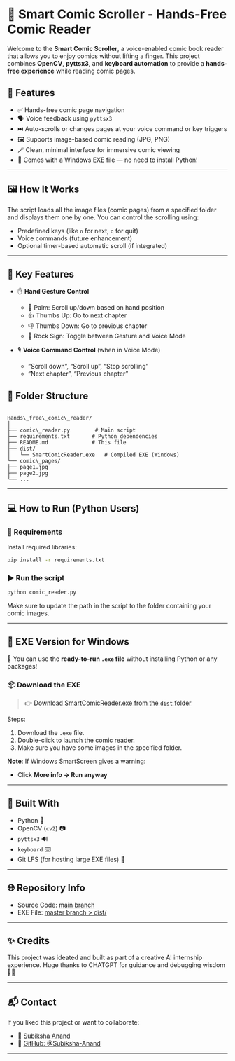 # 📖 Smart Comic Scroller - Hands-Free Comic Reader

Welcome to the **Smart Comic Scroller**, a voice-enabled comic book reader that allows you to enjoy comics without lifting a finger. This project combines **OpenCV**, **pyttsx3**, and **keyboard automation** to provide a **hands-free experience** while reading comic pages.


## 🚀 Features

- ✅ Hands-free comic page navigation
- 🗣️ Voice feedback using `pyttsx3`
- ⏭️ Auto-scrolls or changes pages at your voice command or key triggers
- 🖼️ Supports image-based comic reading (JPG, PNG)
- 🪄 Clean, minimal interface for immersive comic viewing
- 💾 Comes with a Windows EXE file — no need to install Python!

---

## 🖼️ How It Works

The script loads all the image files (comic pages) from a specified folder and displays them one by one. You can control the scrolling using:

- Predefined keys (like `n` for next, `q` for quit)
- Voice commands (future enhancement)
- Optional timer-based automatic scroll (if integrated)

---
## 🎯 Key Features

- ✋ **Hand Gesture Control**  
  - 👋 Palm: Scroll up/down based on hand position  
  - 👍 Thumbs Up: Go to next chapter  
  - 👎 Thumbs Down: Go to previous chapter  
  - 🤟 Rock Sign: Toggle between Gesture and Voice Mode  

- 🎙️ **Voice Command Control** (when in Voice Mode)  
  - “Scroll down”, “Scroll up”, “Stop scrolling”  
  - “Next chapter”, “Previous chapter”

## 📁 Folder Structure

```

Hands\_free\_comic\_reader/
│
├── comic\_reader.py        # Main script
├── requirements.txt       # Python dependencies
├── README.md              # This file
├── dist/
│   └── SmartComicReader.exe   # Compiled EXE (Windows)
└── comic\_pages/
├── page1.jpg
├── page2.jpg
└── ...

````

---

## 💻 How to Run (Python Users)

### 🔧 Requirements

Install required libraries:

```bash
pip install -r requirements.txt
````

### ▶️ Run the script

```bash
python comic_reader.py
```

Make sure to update the path in the script to the folder containing your comic images.

---

## 🧊 EXE Version for Windows

🎉 You can use the **ready-to-run `.exe` file** without installing Python or any packages!

### 📦 Download the EXE

> 👉 [Download SmartComicReader.exe from the `dist` folder](https://github.com/Subiksha-Anand/Smart_comic_scroller/tree/master/dist)

Steps:

1. Download the `.exe` file.
2. Double-click to launch the comic reader.
3. Make sure you have some images in the specified folder.

**Note**: If Windows SmartScreen gives a warning:

* Click **More info → Run anyway**

---



## 🧰 Built With

* Python 🐍
* OpenCV (`cv2`) 📷
* `pyttsx3` 🔊
* `keyboard` ⌨️
* Git LFS (for hosting large EXE files) 🪪

---

## 🌐 Repository Info

* Source Code: [main branch](https://github.com/Subiksha-Anand/Smart_comic_scroller/tree/main)
* EXE File: [master branch > dist/](https://github.com/Subiksha-Anand/Smart_comic_scroller/tree/master/dist)

---

## ✨ Credits

This project was ideated and built as part of a creative AI internship experience. Huge thanks to  CHATGPT for guidance and debugging wisdom 👴🔥

---

## 📬 Contact

If you liked this project or want to collaborate:

* 📧 [Subiksha Anand](mailto:subikshamatcs@gmail.com)
* 🔗 [GitHub: @Subiksha-Anand](https://github.com/Subiksha-Anand)

---



